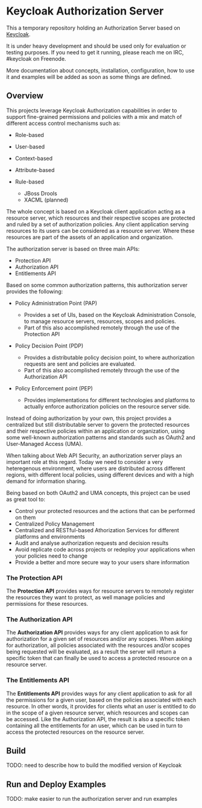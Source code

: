 # Keycloak Authorization Server

This a temporary repository holding an Authorization Server based on [Keycloak](https://github.com/keycloak/keycloak).

It is under heavy development and should be used only for evaluation or testing purposes. If you need to get it running, please reach me on IRC, #keycloak on Freenode.

More documentation about concepts, installation, configuration, how to use it and examples will be added as soon as some things are defined.

## Overview

This projects leverage Keycloak Authorization capabilities in order to support fine-grained permissions and policies with a mix
and match of different access control mechanisms such as:

* Role-based

* User-based

* Context-based

* Attribute-based

* Rule-based
    * JBoss Drools
    * XACML (planned)

The whole concept is based on a Keycloak client application acting as a resource server, which resources and their respective scopes
are protected and ruled by a set of authorization policies. Any client application serving resources to its users can be considered as a resource server. 
Where these resources are part of the assets of an application and organization.

The authorization server is based on three main APIs:

* Protection API
* Authorization API
* Entitlements API

Based on some common authorization patterns, this authorization server provides the following:

* Policy Administration Point (PAP)
    * Provides a set of UIs, based on the Keycloak Administration Console, to manage resource servers, resources, scopes and policies.
    * Part of this also accomplished remotely through the use of the Protection API 
     
* Policy Decision Point (PDP)
    * Provides a distributable policy decision point, to where authorization requests are sent and policies are evaluated.
    * Part of this also accomplished remotely through the use of the Authorization API
    
* Policy Enforcement point (PEP)
    * Provides implementations for different technologies and platforms to actually enforce authorization policies on the resource server side.
      
Instead of doing authorization by your own, this project provides a centralized but still distributable server to govern the protected resources
and their respective policies within an application or organization, using some well-known authorization patterns and standards such as OAuth2 and User-Managed Access (UMA).

When talking about Web API Security, an authorization server plays an important role at this regard. Today we need to consider a very 
heteregenous environment, where users are distributed across different regions, with different local policies, using different devices and
with a high demand for information sharing.

Being based on both OAuth2 and UMA concepts, this project can be used as great tool to:

* Control your protected resources and the actions that can be performed on them
* Centralized Policy Management
* Centralized and RESTful-based Athorization Services for different platforms and environments    
* Audit and analyse authorization requests and decision results
* Avoid replicate code across projects or redeploy your applications when your policies need to change
* Provide a better and more secure way to your users share information


### The Protection API

The **Protection API** provides ways for resource servers to remotely register the resources they want to protect, as well manage policies
and permissions for these resources.

### The Authorization API

The **Authorization API** provides ways for any client application to ask for authorization for a given set of resources and/or any scopes. When
asking for authorization, all policies associated with the resources and/or scopes being requested will be evaluated, as a result the server
will return a specific token that can finally be used to access a protected resource on a resource server.

### The Entitlements API

The **Entitlements API** provides ways for any client application to ask for all the permissions for a given user, based on the policies
associated with each resource. In other words, it provides for clients what an user is entitled to do in the scope of a given resource server, which resources
and scopes can be accessed. Like the Authorization API, the result is also a specific token containing all the entitlements for an user, which can be used
in turn to access the protected resources on the resource server.

## Build

TODO: need to describe how to build the modified version of Keycloak
        
## Run and Deploy Examples

TODO: make easier to run the authorization server and run examples
